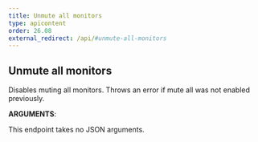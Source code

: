```yaml
---
title: Unmute all monitors
type: apicontent
order: 26.08
external_redirect: /api/#unmute-all-monitors
---
```


## Unmute all monitors
Disables muting all monitors. Throws an error if mute all was not enabled previously.


**ARGUMENTS**:


This endpoint takes no JSON arguments.
